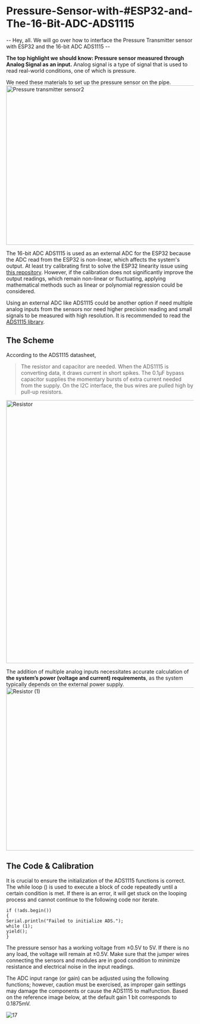 # Pressure-Sensor-with-#ESP32-and-The-16-Bit-ADC-ADS1115
-- Hey, all. We will go over how to interface the Pressure Transmitter sensor with ESP32 and the 16-bit ADC ADS1115 --

**The top highlight we should know: Pressure sensor measured through Analog Signal as an input.** Analog signal is a type of signal that is used to read real-world conditions, one of which is pressure.

We need these materials to set up the pressure sensor on the pipe. 
<img width="960" height="428" alt="Pressure transmitter sensor2" src="https://github.com/user-attachments/assets/954d23f0-4dd9-4125-8a46-327614a28276" />

The 16-bit ADC ADS1115 is used as an external ADC for the ESP32 because the ADC read from the ESP32 is non-linear, which affects the system's output. At least try calibrating first to solve the ESP32 linearity issue using [this repository](https://github.com/e-tinkers/esp32-adc-calibrate). However, if the calibration does not significantly improve the output readings, which remain non-linear or fluctuating, applying mathematical methods such as linear or polynomial regression could be considered. 

Using an external ADC like ADS1115 could be another option if need multiple analog inputs from the sensors nor need higher precision reading and small signals to be measured with high resolution. It is recommended to read the [ADS1115 library](https://github.com/adafruit/Adafruit_ADS1X15/blob/master/examples/continuous/continuous.ino).

## The Scheme
According to the ADS1115 datasheet, 
> The resistor and capacitor are needed. When the ADS1115 is converting data, it draws current in short spikes. The 0.1μF bypass capacitor supplies the momentary bursts of extra current needed from the supply. On the I2C interface, the bus wires are pulled high by pull-up resistors.
<img width="1010" height="706" alt="Resistor" src="https://github.com/user-attachments/assets/d871eb17-2667-47ec-9cb5-4247438ddba9" />

The addition of multiple analog inputs necessitates accurate calculation of **the system’s power (voltage and current) requirements**, as the system typically depends on the external power supply.
<img width="992" height="438" alt="Resistor (1)" src="https://github.com/user-attachments/assets/5b866782-01cc-40b7-aaf2-fa6e378e5d6b" />

## The Code & Calibration
It is crucial to ensure the initialization of the ADS1115 functions is correct. The while loop () is used to execute a block of code repeatedly until a certain condition is met. If there is an error, it will get stuck on the looping process and cannot continue to the following code nor iterate.
```
if (!ads.begin())
{
Serial.println("Failed to initialize ADS.");
while (1);
yield();
}
```
The pressure sensor has a working voltage from ±0.5V to 5V. If there is no any load, the voltage will remain at ±0.5V. 
Make sure that the jumper wires connecting the sensors and modules are in good condition to minimize resistance and electrical noise in the input readings.

The ADC input range (or gain) can be adjusted using the following functions; however, caution must be exercised, as improper gain settings may damage the components or cause the ADS1115 to malfunction. Based on the reference image below, at the default gain 1 bit corresponds to 0.1875mV.

![17](https://github.com/user-attachments/assets/de7bbf02-ca70-4ffa-88f0-18b2008fe035)






